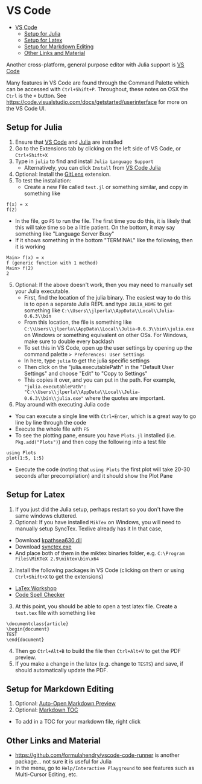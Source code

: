 # VS Code

<!-- TOC -->

- [VS Code](#vs-code)
    - [Setup for Julia](#setup-for-julia)
    - [Setup for Latex](#setup-for-latex)
    - [Setup for Markdown Editing](#setup-for-markdown-editing)
    - [Other Links and Material](#other-links-and-material)

<!-- /TOC -->
Another cross-platform, general purpose editor with Julia support is [VS Code](https://github.com/Microsoft/vscode)

Many features in VS Code are found through the Command Palette which can be accessed with `Ctrl+Shift+P`.  Throughout, these notes on OSX the `Ctrl` is the `⌘` button.  See https://code.visualstudio.com/docs/getstarted/userinterface for more on the VS Code UI.

## Setup for Julia
1. Ensure that [VS Code](https://github.com/Microsoft/vscode) and [Julia](julia.md) are installed
1. Go to the Extensions tab by clicking on the left side of VS Code, or `Ctrl+Shift+X`
2. Type in `julia` to find and install `Julia Language Support`
    - Alternatively, you can click `Install` from [VS Code Julia](https://marketplace.visualstudio.com/items?itemName=julialang.language-julia)
3. Optional: Install the [GitLens](https://marketplace.visualstudio.com/items?itemName=eamodio.gitlens) extension.
4. To test the installation:
    - Create a new File called `test.jl` or something similar, and copy in something like
```
f(x) = x
f(2)
```

   - In the file, go `F5` to run the file.  The first time you do this, it is likely that this will take time so be a little patient.  On the bottom, it may say something like "Language Server Busy"
   - If it shows something in the bottom "TERMINAL" like the following, then it is working
```
Main> f(x) = x
f (generic function with 1 method)
Main> f(2)
2
```
5. Optional: If the above doesn't work, then you may need to manually set your Julia executable.
    - First, find the location of the julia binary.  The easiest way to do this is to open a separate Julia REPL and type `JULIA_HOME` to get something like `C:\\Users\\jlperla\\AppData\\Local\\Julia-0.6.3\\bin`
    - From this location, the file is something like `C:\\Users\\jlperla\\AppData\\Local\\Julia-0.6.3\\bin\\julia.exe` on Windows or something equivalent on other OSs.  For Windows, make sure to double every backlash
    - To set this in VS Code, open up the user settings by opening up the command palette `> Preferences: User Settings`
    - In here, type `julia` to get the julia specific settings
    - Then click on the "julia.executablePath" in the "Default User Settings" and choose "Edit" to "Copy to Settings"
    - This copies it over, and you can put in the path.  For example, `"julia.executablePath": "C:\\Users\\jlperla\\AppData\\Local\\Julia-0.6.3\\bin\\julia.exe"` where the quotes are important.
6. Play around with executing Julia code
  - You can execute a single line with `Ctrl+Enter`, which is a great way to go line by line through the code
  - Execute the whole file with `F5`
  - To see the plotting pane, ensure you have `Plots.jl` installed (i.e. `Pkg.add("Plots")`) and then copy the following into a test file
```
using Plots
plot(1:5, 1:5)
```
  - Execute the code (noting that `using Plots` the first plot will take 20-30 seconds after precompilation) and it should show the Plot Pane

## Setup for Latex
1. If you just did the Julia setup, perhaps restart so you don't have the same windows cluttered.
1. Optional: If you have installed `MikTex` on Windows, you will need to manually setup SyncTex. Texlive already has it  In that case,
  - Download [kpathsea630.dll](https://www.tug.org/svn/texlive/trunk/Master/bin/win32/kpathsea630.dll?revision=46993&view=co)
  - Download [synctex.exe](https://www.tug.org/svn/texlive/trunk/Master/bin/win32/synctex.exe?revision=46993&view=co)
  - And place both of them in the miktex binaries folder, e.g. `C:\Program Files\MiKTeX 2.9\miktex\bin\x64`
2. Install the following packages in VS Code (clicking on them or using `Ctrl+Shift+X` to get the extensions)
  - [LaTex Workshop](https://marketplace.visualstudio.com/items?itemName=James-Yu.latex-workshop)
  - [Code Spell Checker](https://marketplace.visualstudio.com/items?itemName=streetsidesoftware.code-spell-checker)
3. At this point, you should be able to open a test latex file.  Create a `test.tex` file with something like
```
\documentclass{article}
\begin{document}
TEST
\end{document}
```
4. Then go `Ctrl+Alt+B` to build the file then `Ctrl+Alt+V` to get the PDF preview.
5. If you make a change in the latex (e.g. change to `TESTS`) and save, if should automatically update the PDF.

## Setup for Markdown Editing
1. Optional: [Auto-Open Markdown Preview](https://marketplace.visualstudio.com/items?itemName=hnw.vscode-auto-open-markdown-preview)
2. Optional: [Markdown TOC](https://marketplace.visualstudio.com/items?itemName=AlanWalk.markdown-toc)
  - To add in a TOC for your markdown file, right click

## Other Links and Material
- https://github.com/formulahendry/vscode-code-runner is another package... not sure it is useful for Julia
- In the menu, go to `Help/Interactive Playground` to see features such as Multi-Cursor Editing, etc.
